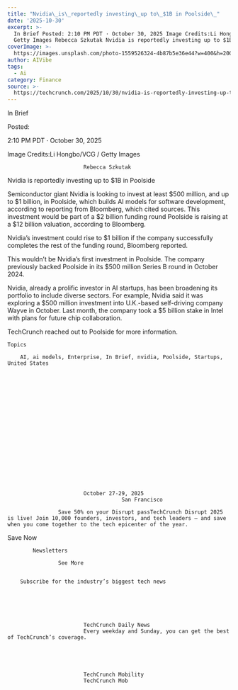 ```yaml
---
title: "Nvidia\_is\_reportedly investing\_up to\_$1B in Poolside\_"
date: '2025-10-30'
excerpt: >-
  In Brief Posted: 2:10 PM PDT · October 30, 2025 Image Credits:Li Hongbo/VCG /
  Getty Images Rebecca Szkutak Nvidia is reportedly investing up to $1B in...
coverImage: >-
  https://images.unsplash.com/photo-1559526324-4b87b5e36e44?w=400&h=200&fit=crop&auto=format
author: AIVibe
tags:
  - Ai
category: Finance
source: >-
  https://techcrunch.com/2025/10/30/nvidia-is-reportedly-investing-up-to-1-billion-in-poolside/
---
```

In Brief



Posted:


2:10 PM PDT · October 30, 2025



Image Credits:Li Hongbo/VCG / Getty Images



	
		
							
											
									
					
		
							Rebecca Szkutak
					
	



Nvidia is reportedly investing up to $1B in Poolside 


Semiconductor giant Nvidia is looking to invest at least $500 million, and up to $1 billion, in Poolside, which builds AI models for software development, according to reporting from Bloomberg, which cited sources. This investment would be part of a $2 billion funding round Poolside is raising at a $12 billion valuation, according to Bloomberg.

Nvidia’s investment could rise to $1 billion if the company successfully completes the rest of the funding round, Bloomberg reported.


	
	




	
	



This wouldn’t be Nvidia’s first investment in Poolside. The company previously backed Poolside in its $500 million Series B round in October 2024.

Nvidia, already a prolific investor in AI startups, has been broadening its portfolio to include diverse sectors. For example, Nvidia said it was exploring a $500 million investment into U.K.-based self-driving company Wayve in October. Last month, the company took a $5 billion stake in Intel with plans for future chip collaboration.

TechCrunch reached out to Poolside for more information.



	Topics
	
		AI, ai models, Enterprise, In Brief, nvidia, Poolside, Startups, United States	









	
	






	
					
				
							October 27-29, 2025
										San Francisco
					
					Save 50% on your Disrupt passTechCrunch Disrupt 2025 is live! Join 10,000 founders, investors, and tech leaders — and save when you come together to the tech epicenter of the year.
				


Save Now


	








	
		
			Newsletters
							
					See More
				
					
		Subscribe for the industry’s biggest tech news
	
	
		
			
									
						
							TechCrunch Daily News
							Every weekday and Sunday, you can get the best of TechCrunch’s coverage.
							
						
					
									
						
							TechCrunch Mobility
							TechCrunch Mob

